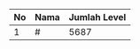 | No | Nama            | Jumlah Level |
|----|-----------------|--------------|
| 1  | #    |    5687        |
